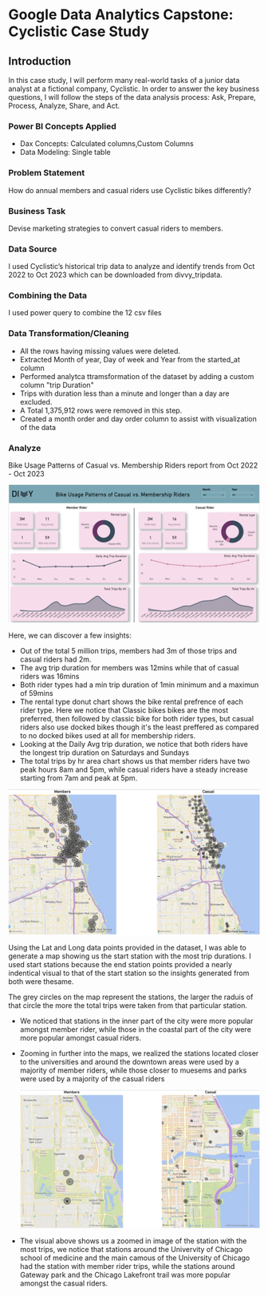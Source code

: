 # Google Data Analytics Capstone: Cyclistic Case Study



## Introduction

In this case study, I will perform many real-world tasks of a junior data analyst at a fictional company, Cyclistic. In order to answer the key business questions, I will follow the steps of the data analysis process: Ask, Prepare, Process, Analyze, Share, and Act.


### Power BI Concepts Applied

- Dax Concepts: Calculated columns,Custom Columns
- Data Modeling: Single table


### Problem Statement

How do annual members and casual riders use Cyclistic bikes differently?

### Business Task

Devise marketing strategies to convert casual riders to members.

### Data Source

I used Cyclistic’s historical trip data to analyze and identify trends from Oct 2022 to Oct 2023 which can be downloaded from divvy_tripdata. 


### Combining the Data

I used power query to combine the 12 csv files


### Data Transformation/Cleaning

- All the rows having missing values were deleted.
- Extracted Month of year, Day of week and Year from the started_at column 
- Performed analytca ttramsformation of the dataset by adding a custom column "trip Duration"
- Trips with duration less than a minute and longer than a day are excluded.
- A Total 1,375,912 rows were removed in this step.
- Created a month order and day order column to assist with visualization of the data

  
### Analyze

Bike Usage Patterns of Casual vs. Membership Riders report from Oct 2022 - Oct 2023 

![](Divvy_bikeshare_report.png)

Here, we can discover a few insights:
- Out of the total 5 million trips, members had 3m of those trips and casual riders had 2m.
- The avg trip duration for members was 12mins while that of casual riders was 16mins
- Both rider types had a min trip duration of 1min minimum and a maximun of 59mins
- The rental type donut chart shows the bike rental prefrence of each rider type. Here we notice that Classic bikes bikes are the most preferred, then followed by classic bike for both rider types, but casual 
  riders also use docked bikes though it's the least preffered as compared to no docked bikes used at all for membership riders.
- Looking at the Daily Avg trip duration, we notice that both riders have the longest trip duration on Saturdays and Sundays
- The total trips by hr area chart shows us that member riders have two peak hours 8am and 5pm, while casual riders have a steady increase starting from 7am and peak at 5pm.


![](Divvy_bikeshare_map.png)

Using the Lat and Long data points provided in the dataset, I was able to generate a map showing us the start station with the most trip durations.
I used start stations because the end station points provided a nearly indentical visual to that of the start station so the insights generated from both were thesame.

The grey circles on the map represent the stations, the larger the raduis of that circle the more the total trips were taken from that particular station.

- We noticed that stations in the inner part of the city were more popular amongst member rider, while those in the coastal part of the city were more popular amongst casual riders.
- Zooming in further into the maps, we realized the stations located closer to the universities and around the downtown areas were used by a majority of member riders, while those closer to muesems and parks were 
  used by a majority of the casual riders

  ![](Zoomed_map.png)

- The visual above shows us a zoomed in image of the station with the most trips, we notice that stations around the Univervity of Chicago school of medicine and the main camous of the University of Chicago had 
  the station with member rider trips, while the stations around Gateway park and the Chicago Lakefront trail was more popular amongst the casual riders.







  
 
